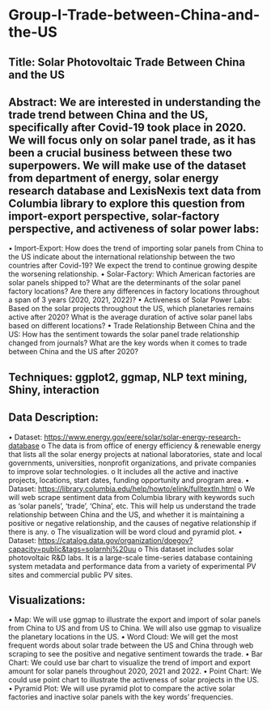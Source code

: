 # Group-I-Trade-between-China-and-the-US
## Title: Solar Photovoltaic Trade Between China and the US
## Abstract: We are interested in understanding the trade trend between China and the US, specifically after Covid-19 took place in 2020. We will focus only on solar panel trade, as it has been a crucial business between these two superpowers. We will make use of the dataset from department of energy, solar energy research database and LexisNexis text data from Columbia library to explore this question from import-export perspective, solar-factory perspective, and activeness of solar power labs:

• Import-Export: How does the trend of importing solar panels from China to the US indicate about the international relationship between the two countries after Covid-19? We expect the trend to continue growing despite the worsening relationship.
• Solar-Factory: Which American factories are solar panels shipped to? What are the determinants of the solar panel factory locations? Are there any differences in factory locations throughout a span of 3 years (2020, 2021, 2022)?
• Activeness of Solar Power Labs: Based on the solar projects throughout the US, which planetaries remains active after 2020? What is the average duration of active solar panel labs based on different locations?
• Trade Relationship Between China and the US: How has the sentiment towards the solar panel trade relationship changed from journals? What are the key words when it comes to trade between China and the US after 2020?

## Techniques: ggplot2, ggmap, NLP text mining, Shiny, interaction

## Data Description:
• Dataset: https://www.energy.gov/eere/solar/solar-energy-research-database
o The data is from office of energy efficiency & renewable energy that lists all the solar energy projects at national laboratories, state and local governments, universities, nonprofit organizations, and private companies to improve solar technologies.
o It includes all the active and inactive projects, locations, start dates, funding opportunity and program area.
• Dataset: https://library.columbia.edu/help/howto/elink/fulltextln.html
o We will web scrape sentiment data from Columbia library with keywords such as ‘solar panels’, ‘trade’, ‘China’, etc. This will help us understand the trade relationship between China and the US, and whether it is maintaining a positive or negative relationship, and the causes of negative relationship if there is any.
o The visualization will be word cloud and pyramid plot.
• Dataset: https://catalog.data.gov/organization/doegov?capacity=public&tags=solarnhj%20uu
o This dataset includes solar photovoltaic R&D labs. It is a large-scale time-series database containing system metadata and performance data from a variety of experimental PV sites and commercial public PV sites.

## Visualizations:
• Map: We will use ggmap to illustrate the export and import of solar panels from China to US and from US to China. We will also use ggmap to visualize the planetary locations in the US.
• Word Cloud: We will get the most frequent words about solar trade between the US and China through web scraping to see the positive and negative sentiment towards the trade.
• Bar Chart: We could use bar chart to visualize the trend of import and export amount for solar panels throughout 2020, 2021 and 2022.
• Point Chart: We could use point chart to illustrate the activeness of solar projects in the US.
• Pyramid Plot: We will use pyramid plot to compare the active solar factories and inactive solar panels with the key words’ frequencies.
